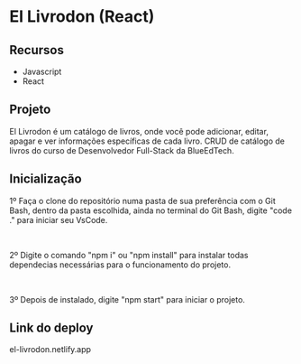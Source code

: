 # El Livrodon (React)

## Recursos

<ul>
    <li>Javascript</li>
    <li>React</li>
</ul>

## Projeto

El Livrodon é um catálogo de livros, onde você pode adicionar, editar, apagar e ver informações específicas de cada livro. CRUD de catálogo de livros do curso de Desenvolvedor Full-Stack da BlueEdTech.

## Inicialização

<p>1º Faça o clone do repositório numa pasta de sua preferência com o Git Bash, dentro da pasta escolhida, ainda no terminal do Git Bash, digite "code ." para iniciar seu VsCode.</p><br />

<p>2º Digite o comando "npm i" ou "npm install" para instalar todas dependecias necessárias para o funcionamento do projeto.</p><br />

<p>3º Depois de instalado, digite "npm start" para iniciar o projeto.</p>

## Link do deploy 

el-livrodon.netlify.app




